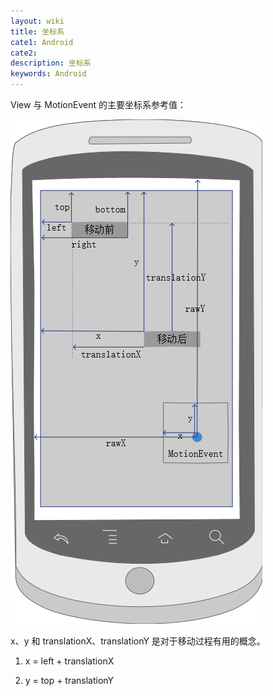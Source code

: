 ```yaml
---
layout: wiki
title: 坐标系
cate1: Android
cate2:
description: 坐标系
keywords: Android
---
```


View 与 MotionEvent 的主要坐标系参考值：

![View Position](/images/wiki/view-position.png)

x、y 和 translationX、translationY 是对于移动过程有用的概念。

1. x = left + translationX

2. y = top + translationY
